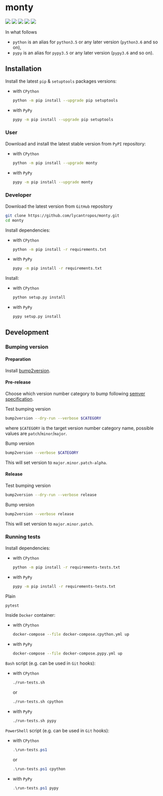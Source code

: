 monty
=====

[![](https://travis-ci.org/lycantropos/monty.svg?branch=master)](https://travis-ci.org/lycantropos/monty "Travis CI")
[![](https://dev.azure.com/azatibrakov/monty/_apis/build/status/lycantropos.monty?branchName=master)](https://dev.azure.com/azatibrakov/monty/_build/latest?definitionId=2&branchName=master "Azure Pipelines")
[![](https://codecov.io/gh/lycantropos/monty/branch/master/graph/badge.svg)](https://codecov.io/gh/lycantropos/monty "Codecov")
[![](https://img.shields.io/github/license/lycantropos/monty.svg)](https://github.com/lycantropos/monty/blob/master/LICENSE "License")
[![](https://badge.fury.io/py/montemplate.svg)](https://badge.fury.io/py/montemplate "PyPI")

In what follows
- `python` is an alias for `python3.5` or any later
version (`python3.6` and so on),
- `pypy` is an alias for `pypy3.5` or any later
version (`pypy3.6` and so on).

Installation
------------

Install the latest `pip` & `setuptools` packages versions:
- with `CPython`
  ```bash
  python -m pip install --upgrade pip setuptools
  ```
- with `PyPy`
  ```bash
  pypy -m pip install --upgrade pip setuptools
  ```

### User

Download and install the latest stable version from `PyPI` repository:
- with `CPython`
  ```bash
  python -m pip install --upgrade monty
  ```
- with `PyPy`
  ```bash
  pypy -m pip install --upgrade monty
  ```

### Developer

Download the latest version from `GitHub` repository
```bash
git clone https://github.com/lycantropos/monty.git
cd monty
```

Install dependencies:
- with `CPython`
  ```bash
  python -m pip install -r requirements.txt
  ```
- with `PyPy`
  ```bash
  pypy -m pip install -r requirements.txt
  ```

Install:
- with `CPython`
  ```bash
  python setup.py install
  ```
- with `PyPy`
  ```bash
  pypy setup.py install
  ```

Development
-----------

### Bumping version

#### Preparation

Install
[bump2version](https://github.com/c4urself/bump2version#installation).

#### Pre-release

Choose which version number category to bump following [semver
specification](http://semver.org/).

Test bumping version
```bash
bump2version --dry-run --verbose $CATEGORY
```

where `$CATEGORY` is the target version number category name, possible
values are `patch`/`minor`/`major`.

Bump version
```bash
bump2version --verbose $CATEGORY
```

This will set version to `major.minor.patch-alpha`. 

#### Release

Test bumping version
```bash
bump2version --dry-run --verbose release
```

Bump version
```bash
bump2version --verbose release
```

This will set version to `major.minor.patch`.

### Running tests

Install dependencies:
- with `CPython`
  ```bash
  python -m pip install -r requirements-tests.txt
  ```
- with `PyPy`
  ```bash
  pypy -m pip install -r requirements-tests.txt
  ```

Plain
```bash
pytest
```

Inside `Docker` container:
- with `CPython`
  ```bash
  docker-compose --file docker-compose.cpython.yml up
  ```
- with `PyPy`
  ```bash
  docker-compose --file docker-compose.pypy.yml up
  ```

`Bash` script (e.g. can be used in `Git` hooks):
- with `CPython`
  ```bash
  ./run-tests.sh
  ```
  or
  ```bash
  ./run-tests.sh cpython
  ```

- with `PyPy`
  ```bash
  ./run-tests.sh pypy
  ```

`PowerShell` script (e.g. can be used in `Git` hooks):
- with `CPython`
  ```powershell
  .\run-tests.ps1
  ```
  or
  ```powershell
  .\run-tests.ps1 cpython
  ```
- with `PyPy`
  ```powershell
  .\run-tests.ps1 pypy
  ```
